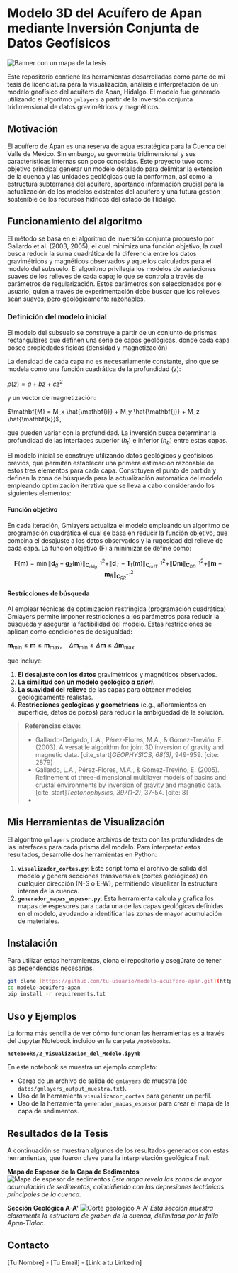 # Modelo 3D del Acuífero de Apan mediante Inversión Conjunta de Datos Geofísicos

![Banner con un mapa de la tesis](imagenes/mapa_geologico.png)

Este repositorio contiene las herramientas desarrolladas como parte de mi tesis de licenciatura para la visualización, análisis e interpretación de un modelo geofísico del acuífero de Apan, Hidalgo. El modelo fue generado utilizando el algoritmo `gmlayers` a partir de la inversión conjunta tridimensional de datos gravimétricos y magnéticos.

##  Motivación

El acuífero de Apan es una reserva de agua estratégica para la Cuenca del Valle de México. Sin embargo, su geometría tridimensional y sus características internas son poco conocidas. Este proyecto tuvo como objetivo principal generar un modelo detallado para delimitar la extensión de la cuenca y las unidades geológicas que la conforman, así como la estructura subterranea del acuífero, aportando información crucial para la actualización de los modelos existentes del acuifero y una futura gestión sostenible de los recursos hídricos del estado de Hidalgo.

## Funcionamiento del algoritmo

El método se basa en el algoritmo de inversión conjunta propuesto por Gallardo et al. (2003, 2005), el cual minimiza una función objetivo, la cual busca reducir la suma cuadrática de la diferencia entre los datos gravimétricos y magnéticos observados y aquellos calculados para el modelo del subsuelo. El algoritmo privilegia los modelos de variaciones suaves de los relieves de cada capa; lo que se controla a través de parámetros de regularización. Estos parámetros son seleccionados por el usuario, quien a través de experimentación debe buscar que los relieves sean suaves, pero geológicamente razonables.

### Definición del modelo inicial
El modelo del subsuelo se construye a partir de un conjunto de prismas rectangulares que definen una serie de capas geológicas, donde cada capa posee propiedades físicas (densidad y magnetización) 

La densidad de cada capa no es necesariamente constante, sino que se modela como una función cuadrática de la profundidad (z): 

$\rho(z)=a+bz+cz^{2}$

y un vector de magnetización:

$\mathbf{M} = M_x \hat{\mathbf{i}} + M_y \hat{\mathbf{j}} + M_z \hat{\mathbf{k}}$,

que pueden variar con la profundidad. La inversión busca determinar la profundidad de las interfaces superior $(h_t)$ e inferior ($h_b$) entre estas capas.


El modelo inicial se construye utilizando datos geológicos y geofísicos previos, que permiten establecer una primera estimación razonable de estos tres elementos para cada capa. Constituyen el punto de partida y definen la zona de búsqueda para la actualización automática del modelo empleando optimización iterativa que se lleva a cabo considerando los siguientes elementos:

#### Función objetivo
En cada iteración, Gmlayers actualiza el modelo empleando un algoritmo de programación cuadrática el cual se basa en reducir la función objetivo, que combina el desajuste a los datos observados y la rugosidad del relieve de cada capa. La función objetivo (F) a minimizar se define como:

$$\mathbf{F}(\mathbf{m}) = \min  \| \mathbf{d}_g - \mathbf{g}_z(\mathbf{m}) \|^2_{\mathbf{C}^{-1}_{ddg}} + \| \mathbf{d}_T - \mathbf{T}_t(\mathbf{m}) \|^2_{\mathbf{C}^{-1}_{ddT}} + \| \mathbf{D} \mathbf{m} \|^2_{\mathbf{C}^{-1}_{DD}} + \| \mathbf{m} - \mathbf{m}_R \|^2_{\mathbf{C}^{-1}_{RR}}$$

#### Restricciones de búsqueda
Al emplear técnicas de optimización restringida (programación cuadrática) Gmlayers permite imponer restricciones a los parámetros para reducir la búsqueda y asegurar la factibilidad del modelo. Estas restricciones se aplican como condiciones de desigualdad:

$\mathbf{m}_{\text{min}} \leq \mathbf{m} \leq \mathbf{m}_{\text{max}}, \quad \Delta \mathbf{m}_{\text{min}} \leq \Delta \mathbf{m} \leq \Delta \mathbf{m}_{\text{max}}$


que incluye:

1.  **El desajuste con los datos** gravimétricos y magnéticos observados.
2.  **La similitud con un modelo geológico *a priori***.
3.  **La suavidad del relieve** de las capas para obtener modelos geológicamente realistas.
4.  **Restricciones geológicas y geométricas** (e.g., afloramientos en superficie, datos de pozos) para reducir la ambigüedad de la solución.






> **Referencias clave:**
> * Gallardo-Delgado, L.A., Pérez-Flores, M.A., & Gómez-Treviño, E. (2003). A versatile algorithm for joint 3D inversion of gravity and magnetic data. [cite_start]*GEOPHYSICS, 68(3)*, 949-959. [cite: 2879]
> * Gallardo, L.A., Pérez-Flores, M.A., & Gómez-Treviño, E. (2005). Refinement of three-dimensional multilayer models of basins and crustal environments by inversion of gravity and magnetic data. [cite_start]*Tectonophysics, 397(1-2)*, 37-54. [cite: 8]
> * 

## Mis Herramientas de Visualización

El algoritmo `gmlayers` produce archivos de texto con las profundidades de las interfaces para cada prisma del modelo. Para interpretar estos resultados, desarrollé dos herramientas en Python:

1.  **`visualizador_cortes.py`**: Este script toma el archivo de salida del modelo y genera secciones transversales (cortes geológicos) en cualquier dirección (N-S o E-W), permitiendo visualizar la estructura interna de la cuenca.
2.  **`generador_mapas_espesor.py`**: Esta herramienta calcula y grafica los mapas de espesores para cada una de las capas geológicas definidas en el modelo, ayudando a identificar las zonas de mayor acumulación de materiales.

## Instalación

Para utilizar estas herramientas, clona el repositorio y asegúrate de tener las dependencias necesarias.

```bash
git clone [https://github.com/tu-usuario/modelo-acuifero-apan.git](https://github.com/tu-usuario/modelo-acuifero-apan.git)
cd modelo-acuifero-apan
pip install -r requirements.txt
```

## Uso y Ejemplos

La forma más sencilla de ver cómo funcionan las herramientas es a través del Jupyter Notebook incluido en la carpeta `/notebooks`.

**`notebooks/2_Visualizacion_del_Modelo.ipynb`**

En este notebook se muestra un ejemplo completo:
* Carga de un archivo de salida de `gmlayers` de muestra (de `datos/gmlayers_output_muestra.txt`).
* Uso de la herramienta `visualizador_cortes` para generar un perfil.
* Uso de la herramienta `generador_mapas_espesor` para crear el mapa de la capa de sedimentos.

## Resultados de la Tesis

A continuación se muestran algunos de los resultados generados con estas herramientas, que fueron clave para la interpretación geológica final.

**Mapa de Espesor de la Capa de Sedimentos**
![Mapa de espesor de sedimentos](imagenes/resultado_mapa_espesor.png)
*Este mapa revela las zonas de mayor acumulación de sedimentos, coincidiendo con las depresiones tectónicas principales de la cuenca.*

**Sección Geológica A-A'**
![Corte geológico A-A'](imagenes/resultado_corte_A-A.png)
*Esta sección muestra claramente la estructura de graben de la cuenca, delimitada por la falla Apan-Tlaloc.*

## Contacto

[Tu Nombre] - [Tu Email] - [Link a tu LinkedIn]
